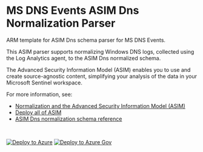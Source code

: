 # MS DNS Events ASIM Dns Normalization Parser

ARM template for ASIM Dns schema parser for MS DNS Events.

This ASIM parser supports normalizing Windows DNS logs, collected using the Log Analytics agent, to the ASIM Dns normalized schema.


The Advanced Security Information Model (ASIM) enables you to use and create source-agnostic content, simplifying your analysis of the data in your Microsoft Sentinel workspace.

For more information, see:

- [Normalization and the Advanced Security Information Model (ASIM)](https://aka.ms/AboutASIM)
- [Deploy all of ASIM](https://aka.ms/DeployASIM)
- [ASIM Dns normalization schema reference](https://aka.ms/ASimDnsDoc)

<br>

[![Deploy to Azure](https://aka.ms/deploytoazurebutton)](https://portal.azure.com/#create/Microsoft.Template/uri/https%3A%2F%2Fraw.githubusercontent.com%2FAzure%2FAzure-Sentinel%2Fasim%2Fvectra-ai-dns%2FParsers%2FASimDns%2FARM%2FASimDnsMicrosoftOMS%2FASimDnsMicrosoftOMS.json) [![Deploy to Azure Gov](https://aka.ms/deploytoazuregovbutton)](https://portal.azure.us/#create/Microsoft.Template/uri/https%3A%2F%2Fraw.githubusercontent.com%2FAzure%2FAzure-Sentinel%2Fasim%2Fvectra-ai-dns%2FParsers%2FASimDns%2FARM%2FASimDnsMicrosoftOMS%2FASimDnsMicrosoftOMS.json)
